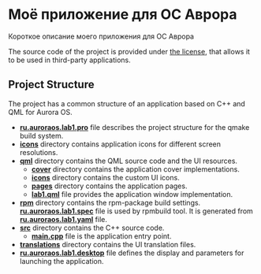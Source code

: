 # Моё приложение для ОС Аврора

Короткое описание моего приложения для ОС Аврора

The source code of the project is provided under
[the license](LICENSE.BSD-3-CLAUSE.md),
that allows it to be used in third-party applications.

## Project Structure

The project has a common structure
of an application based on C++ and QML for Aurora OS.

* **[ru.auroraos.lab1.pro](ru.auroraos.lab1.pro)** file
  describes the project structure for the qmake build system.
* **[icons](icons)** directory contains application icons for different screen resolutions.
* **[qml](qml)** directory contains the QML source code and the UI resources.
  * **[cover](qml/cover)** directory contains the application cover implementations.
  * **[icons](qml/icons)** directory contains the custom UI icons.
  * **[pages](qml/pages)** directory contains the application pages.
  * **[lab1.qml](qml/lab1.qml)** file
    provides the application window implementation.
* **[rpm](rpm)** directory contains the rpm-package build settings.
  **[ru.auroraos.lab1.spec](rpm/ru.auroraos.lab1.spec)** file is used by rpmbuild tool.
  It is generated from **[ru.auroraos.lab1.yaml](rpm/ru.auroraos.lab1.yaml)** file.
* **[src](src)** directory contains the C++ source code.
  * **[main.cpp](src/main.cpp)** file is the application entry point.
* **[translations](translations)** directory contains the UI translation files.
* **[ru.auroraos.lab1.desktop](ru.auroraos.lab1.desktop)** file
  defines the display and parameters for launching the application.